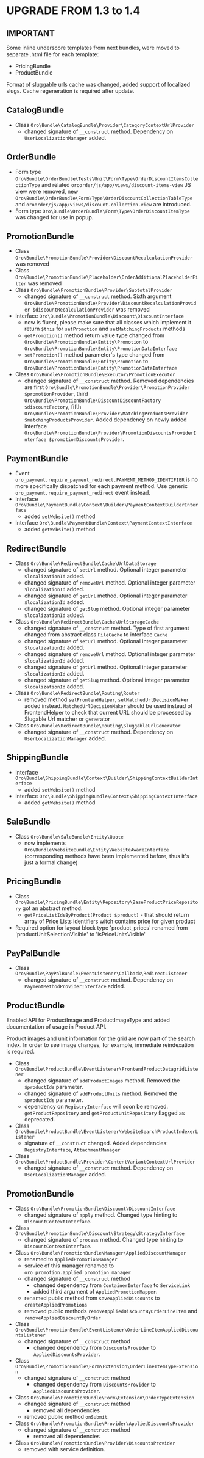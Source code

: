 UPGRADE FROM 1.3 to 1.4
=======================

**IMPORTANT**
-------------

Some inline underscore templates from next bundles, were moved to separate .html file for each template:
 - PricingBundle
 - ProductBundle
 
Format of sluggable urls cache was changed, added support of localized slugs. Cache regeneration is required after update. 
 
CatalogBundle
-------------
- Class `Oro\Bundle\CatalogBundle\Provider\CategoryContextUrlProvider`
    - changed signature of `__construct` method. Dependency on `UserLocalizationManager` added. 
 
OrderBundle
-------------
- Form type `Oro\Bundle\OrderBundle\Tests\Unit\Form\Type\OrderDiscountItemsCollectionType` and related `oroorder/js/app/views/discount-items-view` JS view were removed, new `Oro\Bundle\OrderBundle\Form\Type\OrderDiscountCollectionTableType` and `oroorder/js/app/views/discount-collection-view` are introduced.
- Form type `Oro\Bundle\OrderBundle\Form\Type\OrderDiscountItemType` was changed for use in popup.

PromotionBundle
-------------
- Class `Oro\Bundle\PromotionBundle\Provider\DiscountRecalculationProvider` was removed
- Class `Oro\Bundle\PromotionBundle\Placeholder\OrderAdditionalPlaceholderFilter` was removed
- Class `Oro\Bundle\PromotionBundle\Provider\SubtotalProvider`
    - changed signature of `__construct` method. Sixth argument `Oro\Bundle\PromotionBundle\Provider\DiscountRecalculationProvider $discountRecalculationProvider` was removed
- Interface `Oro\Bundle\PromotionBundle\Discount\DiscountInterface` 
    - now is fluent, please make sure that all classes which implement it return `$this` for `setPromotion` and  `setMatchingProducts` methods
    - `getPromotion()` method return value type changed from `Oro\Bundle\PromotionBundle\Entity\Promotion` to `Oro\Bundle\PromotionBundle\Entity\PromotionDataInterface`
    - `setPromotion()` method parameter's type changed from `Oro\Bundle\PromotionBundle\Entity\Promotion` to `Oro\Bundle\PromotionBundle\Entity\PromotionDataInterface`
- Class `Oro\Bundle\PromotionBundle\Executor\PromotionExecutor`
    - changed signature of `__construct` method. Removed dependencies are first `Oro\Bundle\PromotionBundle\Provider\PromotionProvider $promotionProvider`,
     third `Oro\Bundle\PromotionBundle\DiscountDiscountFactory $discountFactory`,
     fifth `Oro\Bundle\PromotionBundle\Provider\MatchingProductsProvider $matchingProductsProvider`. Added dependency on newly added interface `Oro\Bundle\PromotionBundle\Provider\PromotionDiscountsProviderInterface $promotionDiscountsProvider`.

PaymentBundle
-------------
- Event `oro_payment.require_payment_redirect.PAYMENT_METHOD_IDENTIFIER` is no more specifically dispatched for each
payment method. Use generic `oro_payment.require_payment_redirect` event instead.
- Interface `Oro\Bundle\PaymentBundle\Context\Builder\PaymentContextBuilderInterface`
    - added `setWebsite()` method
- Interface `Oro\Bundle\PaymentBundle\Context\PaymentContextInterface`
    - added `getWebsite()` method

RedirectBundle
--------------
- Class `Oro\Bundle\RedirectBundle\Cache\UrlDataStorage`
    - changed signature of `setUrl` method. Optional integer parameter `$localizationId` added.
    - changed signature of `removeUrl` method. Optional integer parameter `$localizationId` added.
    - changed signature of `getUrl` method. Optional integer parameter `$localizationId` added.
    - changed signature of `getSlug` method. Optional integer parameter `$localizationId` added.
- Class `Oro\Bundle\RedirectBundle\Cache\UrlStorageCache`
    - changed signature of `__construct` method. Type of first argument changed from abstract class `FileCache` to interface `Cache`  
    - changed signature of `setUrl` method. Optional integer parameter `$localizationId` added.
    - changed signature of `removeUrl` method. Optional integer parameter `$localizationId` added.
    - changed signature of `getUrl` method. Optional integer parameter `$localizationId` added.
    - changed signature of `getSlug` method. Optional integer parameter `$localizationId` added.
- Class `Oro\Bundle\RedirectBundle\Routing\Router`
    - removed method `setFrontendHelper`, `setMatchedUrlDecisionMaker` added instead. `MatchedUrlDecisionMaker` should be used instead of FrontendHelper
    to check that current URL should be processed by Slugable Url matcher or generator
- Class `Oro\Bundle\RedirectBundle\Routing\SluggableUrlGenerator`
    - changed signature of `__construct` method. Dependency on `UserLocalizationManager` added. 

ShippingBundle
--------------
- Interface `Oro\Bundle\ShippingBundle\Context\Builder\ShippingContextBuilderInterface`
    - added `setWebsite()` method
- Interface `Oro\Bundle\ShippingBundle\Context\ShippingContextInterface`
    - added `getWebsite()` method

SaleBundle
----------
- Class `Oro\Bundle\SaleBundle\Entity\Quote`
    - now implements `Oro\Bundle\WebsiteBundle\Entity\WebsiteAwareInterface` (corresponding methods have been implemented before, thus it's just a formal change)

PricingBundle
-------------
- Class `Oro\Bundle\PricingBundle\Entity\Repository\BaseProductPriceRepository` got an abstract method:
    - `getPriceListIdsByProduct(Product $product)` - that should return array of Price Lists identifiers witch contains price for given product
- Required option for layout block type 'product_prices' renamed from 'productUnitSelectionVisible' to 'isPriceUnitsVisible'

PayPalBundle
------------
- Class `Oro\Bundle\PayPalBundle\EventListener\Callback\RedirectListener`
    - changed signature of `__construct` method. Dependency on `PaymentMethodProviderInterface` added.

ProductBundle
------------

Enabled API for ProductImage and ProductImageType and added documentation of usage in Product API.

Product images and unit information for the grid are now part of the search index.
In order to see image changes, for example, immediate reindexation is required.     

- Class `Oro\Bundle\ProductBundle\EventListener\FrontendProductDatagridListener`
    - changed signature of `addProductImages` method. Removed the `$productIds` parameter.
    - changed signature of `addProductUnits` method. Removed the `$productIds` parameter.
    - dependency on `RegistryInterface` will soon be removed. `getProductRepository` and `getProductUnitRepository` flagged as deprecated.
- Class `Oro\Bundle\ProductBundle\EventListener\WebsiteSearchProductIndexerListener`
    - signature of `__construct` changed. Added dependencies: `RegistryInterface`, `AttachmentManager`    
- Class `Oro\Bundle\ProductBundle\Provider\ContentVariantContextUrlProvider`
    - changed signature of `__construct` method. Dependency on `UserLocalizationManager` added.

PromotionBundle
------------
- Class `Oro\Bundle\PromotionBundle\Discount\DiscountInterface`
    - changed signature of `apply` method. Changed type hinting to `DiscountContextInterface`.
- Class `Oro\Bundle\PromotionBundle\Discount\Strategy\StrategyInterface`
    - changed signature of `process` method. Changed type hinting to `DiscountContextInterface`.
- Class `Oro\Bundle\PromotionBundle\Manager\AppliedDiscountManager`
    - renamed to `AppliedPromotionManager`
    - service of this manager renamed to `oro_promotion.applied_promotion_manager`
    - changed signature of `__construct` method
        - changed dependency from `ContainerInterface` to `ServiceLink`
        - added third argument of `AppliedPromotionMapper`.
    - renamed public method from `saveAppliedDiscounts` to `createAppliedPromotions`
    - removed public methods `removeAppliedDiscountByOrderLineItem` and `removeAppliedDiscountByOrder`
- Class `Oro\Bundle\PromotionBundle\EventListener\OrderLineItemAppliedDiscountsListener`
    - changed signature of `__construct` method
        - changed dependency from `DiscountsProvider` to `AppliedDiscountsProvider`.
- Class `Oro\Bundle\PromotionBundle\Form\Extension\OrderLineItemTypeExtension`
    - changed signature of `__construct` method
        - changed dependency from `DiscountsProvider` to `AppliedDiscountsProvider`.
- Class `Oro\Bundle\PromotionBundle\Form\Extension\OrderTypeExtension`
    - changed signature of `__construct` method
        - removed all dependencies
    - removed public method `onSubmit`.
- Class `Oro\Bundle\PromotionBundle\Provider\AppliedDiscountsProvider`
    - changed signature of `__construct` method
        - removed all dependencies
- Class `Oro\Bundle\PromotionBundle\Provider\DiscountsProvider`
    - removed with service definition.
